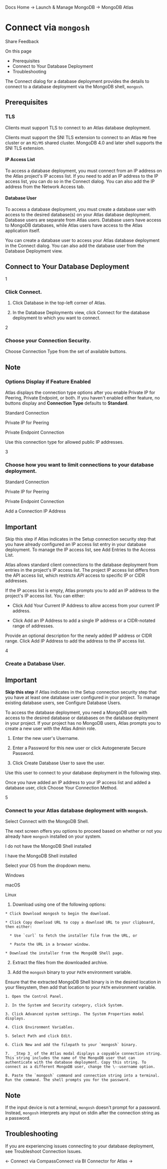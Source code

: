 Docs Home → Launch & Manage MongoDB → MongoDB Atlas

# Connect via `mongosh`

Share Feedback

On this page

  * Prerequisites
  * Connect to Your Database Deployment
  * Troubleshooting

The Connect dialog for a database deployment provides the details to connect
to a database deployment via the MongoDB shell, `mongosh`.

## Prerequisites

### TLS

Clients must support TLS to connect to an Atlas database deployment.

Clients must support the SNI TLS extension to connect to an Atlas `M0` free
cluster or an `M2/M5` shared cluster. MongoDB 4.0 and later shell supports the
SNI TLS extension.

#### IP Access List

To access a database deployment, you must connect from an IP address on the
Atlas project's IP access list. If you need to add an IP address to the IP
access list, you can do so in the Connect dialog. You can also add the IP
address from the Network Access tab.

#### Database User

To access a database deployment, you must create a database user with access
to the desired database(s) on your Atlas database deployment. Database users
are separate from Atlas users. Database users have access to MongoDB
databases, while Atlas users have access to the Atlas application itself.

You can create a database user to access your Atlas database deployment in the
Connect dialog. You can also add the database user from the Database
Deployment view.

## Connect to Your Database Deployment

1

### Click Connect.

  1. Click Database in the top-left corner of Atlas.

  2. In the Database Deployments view, click Connect for the database deployment to which you want to connect.

2

### Choose your Connection Security.

Choose Connection Type from the set of available buttons.

## Note

### Options Display if Feature Enabled

Atlas displays the connection type options after you enable Private IP for
Peering, Private Endpoint, or both. If you haven't enabled either feature, no
buttons display and **Connection Type** defaults to **Standard**.

Standard Connection

Private IP for Peering

Private Endpoint Connection

Use this connection type for allowed public IP addresses.

3

### Choose how you want to limit connections to your database deployment.

Standard Connection

Private IP for Peering

Private Endpoint Connection

Add a Connection IP Address

## Important

Skip this step if Atlas indicates in the Setup connection security step that
you have already configured an IP access list entry in your database
deployment. To manage the IP access list, see Add Entries to the Access List.

Atlas allows standard client connections to the database deployment from
entries in the project's IP access list. The project IP access list differs
from the API access list, which restricts _API_ access to specific IP or CIDR
addresses.

If the IP access list is empty, Atlas prompts you to add an IP address to the
project's IP access list. You can either:

  * Click Add Your Current IP Address to allow access from your current IP address.

  * Click Add an IP Address to add a single IP address or a CIDR-notated range of addresses.

Provide an optional description for the newly added IP address or CIDR range.
Click Add IP Address to add the address to the IP access list.

4

### Create a Database User.

## Important

 **Skip this step** if Atlas indicates in the Setup connection security step
that you have at least one database user configured in your project. To manage
existing database users, see Configure Database Users.

To access the database deployment, you need a MongoDB user with access to the
desired database or databases on the database deployment in your project. If
your project has no MongoDB users, Atlas prompts you to create a new user with
the Atlas Admin role.

  1. Enter the new user's Username.

  2. Enter a Password for this new user or click Autogenerate Secure Password.

  3. Click Create Database User to save the user.

Use this user to connect to your database deployment in the following step.

Once you have added an IP address to your IP access list and added a database
user, click Choose Your Connection Method.

5

### Connect to your Atlas database deployment with `mongosh`.

Select Connect with the MongoDB Shell.

The next screen offers you options to proceed based on whether or not you
already have `mongosh` installed on your system.

I do not have the MongoDB Shell installed

I have the MongoDB Shell installed

Select your OS from the dropdown menu.

Windows

macOS

Linux

  1. Download using one of the following options:

    * Click Download mongosh to begin the download.

    * Click Copy download URL to copy a download URL to your clipboard, then either:

      * Use `curl` to fetch the installer file from the URL, or

      * Paste the URL in a browser window.

    * Download the installer from the MongoDB Shell page.

  2. Extract the files from the downloaded archive.

  3. Add the `mongosh` binary to your `PATH` environment variable.

Ensure that the extracted MongoDB Shell binary is in the desired location in
your filesystem, then add that location to your `PATH` environment variable.

    1. Open the Control Panel.

    2. In the System and Security category, click System.

    3. Click Advanced system settings. The System Properties modal displays.

    4. Click Environment Variables.

    5. Select Path and click Edit.

    6. Click New and add the filepath to your `mongosh` binary.

    7.  _Step 3_ of the Atlas modal displays a copyable connection string. This string includes the name of the MongoDB user that can authenticate with the database deployment. Copy this string. To connect as a different MongoDB user, change the \--username option.

    8. Paste the `mongosh` command and connection string into a terminal. Run the command. The shell prompts you for the password.

## Note

If the input device is not a terminal, `mongosh` doesn't prompt for a
password. Instead, `mongosh` interprets any input on stdin after the
connection string as a password.

## Troubleshooting

If you are experiencing issues connecting to your database deployment, see
Troubleshoot Connection Issues.

← Connect via CompassConnect via BI Connector for Atlas →


